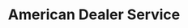 ---
title: "American Dealer Service"
url: /sacaba/american-dealer-service/
shop: reparación de automóviles
---